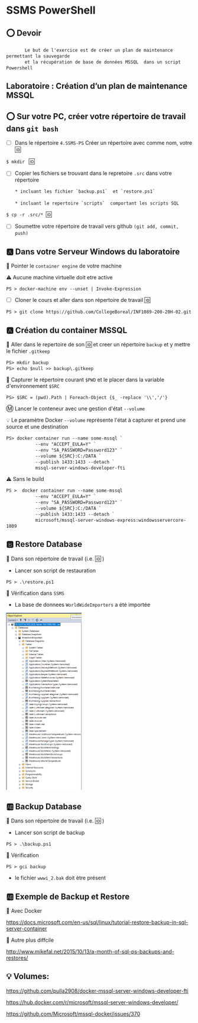 # SSMS PowerShell

## :o: Devoir

           Le but de l'exercice est de créer un plan de maintenance permettant la sauvegarde 
           et la récupération de base de données MSSQL  dans un script Powershell

## Laboratoire : Création d’un plan de maintenance MSSQL

## :o: Sur votre PC, créer votre répertoire de travail dans `git bash`

- [ ] Dans le répertoire `4.SSMS-PS` Créer un répertoire avec comme nom, votre :id:

`$ mkdir ` :id:

- [ ] Copier les fichiers se trouvant dans le repretoire `.src` dans votre répertoire

      * incluant les fichier `backup.ps1`  et `restore.ps1`

      * incluant le repertoire `scripts`  comportant les scripts SQL

`$ cp -r .src/* `:id:` `

- [ ] Soumettre votre répertoire de travail vers github `(git add, commit, push)` 

## :a: Dans votre Serveur Windows du laboratoire

:pushpin: Pointer le `container engine` de votre machine

:warning: Aucune machine virtuelle doit etre active

```
PS > docker-machine env --unset | Invoke-Expression
```

- [ ] Cloner le cours et aller dans son répertoire de travail :id:

```
PS > git clone https://github.com/CollegeBoreal/INF1089-200-20H-02.git 
```

## :a: Création du container MSSQL

:pushpin: Aller dans le repertoire de son :id: et creer un répertoire `backup` et y mettre le fichier `.gitkeep`

```
PS> mkdir backup
PS> echo $null >> backup\.gitkeep
```

:pushpin: Capturer le répertoire courant `$PWD` et le placer dans la variable d'environnement `$SRC`

```
PS> $SRC = (pwd).Path | Foreach-Object {$_ -replace '\\','/'}
```

:m: Lancer le conteneur avec une gestion d'état `--volume`

:bulb: Le paramètre Docker `--volume` représente l'état à capturer et prend une source et une destination

```
PS> docker container run --name some-mssql `
           --env "ACCEPT_EULA=Y" `
           --env "SA_PASSWORD=Password123" `
           --volume ${SRC}:C:/DATA `
           --publish 1433:1433 --detach `
           mssql-server-windows-developer-fti
```

:warning: Sans le build

```
PS >  docker container run --name some-mssql 
           --env "ACCEPT_EULA=Y" `
           --env "SA_PASSWORD=Password123" `
           --volume ${SRC}:C:/DATA `
           --publish 1433:1433 --detach `
           microsoft/mssql-server-windows-express:windowsservercore-1809
```


## :b: Restore Database

:pushpin: Dans son répertoire de travail (i.e. :id: )

* Lancer son script de restauration

```
PS > .\restore.ps1
```

:pushpin: Vérification dans `SSMS` 

* La base de donnees `WorldWideImporters` a été importée

<img src="300098957/images/WWI_SSMS.png" width="204" heidth="477"></img>

## :ab: Backup Database

:pushpin: Dans son répertoire de travail (i.e. :id: )

* Lancer son script de backup

```
PS > .\backup.ps1
```

:pushpin: Vérification

```
PS > gci backup
```

* le fichier `wwwi_2.bak` doit ètre présent 


## :ab: Exemple de Backup et Restore

:pushpin: Avec Docker

https://docs.microsoft.com/en-us/sql/linux/tutorial-restore-backup-in-sql-server-container

:pushpin: Autre plus diffcile

http://www.mikefal.net/2015/10/13/a-month-of-sql-ps-backups-and-restores/


## :bulb: Volumes:

https://github.com/pulla2908/docker-mssql-server-windows-developer-fti

https://hub.docker.com/r/microsoft/mssql-server-windows-developer/


https://github.com/Microsoft/mssql-docker/issues/370
